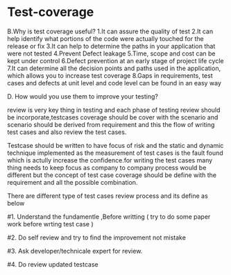 
# Test-coverage


B.Why is test coverage useful?
1.It can assure the quality of test
2.It can help identify what portions of the code were actually touched for the release or fix
3.It can help to determine the paths in your application that were not tested
4.Prevent Defect leakage
5.Time, scope and cost can be kept under control
6.Defect prevention at an early stage of project life cycle
7.It can determine all the decision points and paths used in the application, which allows you to increase test coverage
8.Gaps in requirements, test cases and defects at unit level and code level can be found in an easy way




D. How would you use them to improve your testing?


review is very key thing in testing and each phase of testing review should be incorporate,testcases coverage should be cover with the scenario and scenario should be derived from requirement and this the flow of writing test cases and also review the test cases.

Testcase should be written to have focus of risk and the static and dynamic technique implemented as the measurement of test cases is the fault found which is actully increase the confidence.for writing the test cases many thing needs to keep focus as company to company process would be different but the concept of test case coverage should be define with the requirement and all the possible combination.

There are different type of test cases review process and its define as below

#1. Understand the fundamentle ,Before writting ( try to do some paper work before wrting test case )


#2. Do self review and try to find the improvement not mistake


#3. Ask developer/technicale expert for review.


#4. Do review updated testcase
